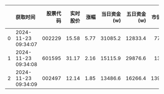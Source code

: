 |    | 获取时间            |   股票代码 |   实时股价 |   涨幅 |   当日资金(w) |   五日资金(w) |   市值(E) |   流通市值(E) |   换手率 |
|---:|:--------------------|-----------:|-----------:|-------:|--------------:|--------------:|----------:|--------------:|---------:|
|  0 | 2024-11-23 09:34:07 |     002229 |      15.58 |   5.77 |       31085.2 |       12833.4 |     77.31 |         76.83 |    24.66 |
|  1 | 2024-11-23 09:34:08 |     601595 |      31.17 |   2.16 |       15115.9 |       29876.6 |    139.7  |        139.7  |     5.98 |
|  2 | 2024-11-23 09:34:09 |     002497 |      12.14 |   1.85 |       13486.6 |       16266.4 |    139.92 |        127.9  |     8.1  |